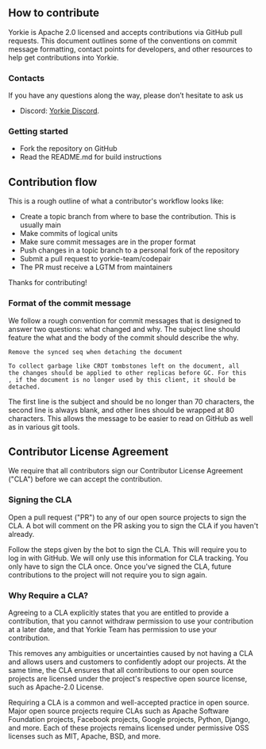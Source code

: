 ## How to contribute

Yorkie is Apache 2.0 licensed and accepts contributions via GitHub pull requests. This document outlines some of the conventions on commit message formatting, contact points for developers, and other resources to help get contributions into Yorkie.

### Contacts

If you have any questions along the way, please don’t hesitate to ask us
- Discord: [Yorkie Discord](https://discord.com/invite/MVEAwz9sBy).

### Getting started

- Fork the repository on GitHub
- Read the README.md for build instructions

## Contribution flow

This is a rough outline of what a contributor's workflow looks like:

- Create a topic branch from where to base the contribution. This is usually main
- Make commits of logical units
- Make sure commit messages are in the proper format
- Push changes in a topic branch to a personal fork of the repository
- Submit a pull request to yorkie-team/codepair
- The PR must receive a LGTM from maintainers

Thanks for contributing!

### Format of the commit message

We follow a rough convention for commit messages that is designed to answer two questions: what changed and why. The subject line should feature the what and the body of the commit should describe the why.

```
Remove the synced seq when detaching the document

To collect garbage like CRDT tombstones left on the document, all
the changes should be applied to other replicas before GC. For this
, if the document is no longer used by this client, it should be
detached.
```

The first line is the subject and should be no longer than 70 characters, the second line is always blank, and other lines should be wrapped at 80 characters. This allows the message to be easier to read on GitHub as well as in various git tools.

## Contributor License Agreement

We require that all contributors sign our Contributor License Agreement ("CLA") before we can accept the contribution.

### Signing the CLA

Open a pull request ("PR") to any of our open source projects to sign the CLA. A bot will comment on the PR asking you to sign the CLA if you haven't already.

Follow the steps given by the bot to sign the CLA. This will require you to log in with GitHub. We will only use this information for CLA tracking. You only have to sign the CLA once. Once you've signed the CLA, future contributions to the project will not require you to sign again.

### Why Require a CLA?

Agreeing to a CLA explicitly states that you are entitled to provide a contribution, that you cannot withdraw permission to use your contribution at a later date, and that Yorkie Team has permission to use your contribution.

This removes any ambiguities or uncertainties caused by not having a CLA and allows users and customers to confidently adopt our projects. At the same time, the CLA ensures that all contributions to our open source projects are licensed under the project's respective open source license, such as Apache-2.0 License.

Requiring a CLA is a common and well-accepted practice in open source. Major open source projects require CLAs such as Apache Software Foundation projects, Facebook projects, Google projects, Python, Django, and more. Each of these projects remains licensed under permissive OSS licenses such as MIT, Apache, BSD, and more.
